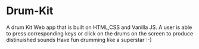 # Drum-Kit
A drum Kit Web app that is built on HTML,CSS and Vanilla JS.
A user is able to press corresponding keys or click on the drums on the screen to produce distinuished sounds 
Have fun drumming like a superstar :-)
